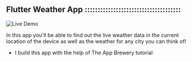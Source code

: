 ## Flutter Weather App :::::::::::::::::::::::::::::::::::::

 
![Live Demo](https://github.com/londonappbrewery/Images/blob/master/clima-demo.gif)

In this app you'll be able to find out the live weather data in the current location of the device as well as the weather for any city you can think of!

- I build this app with the help of The App Brewery tutorial
